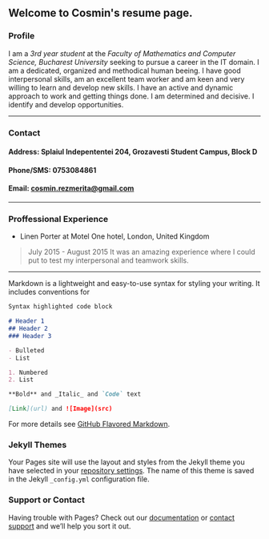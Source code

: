 ## Welcome to Cosmin's resume page.

### Profile
  I am a *3rd year student* at the *Faculty of Mathematics and Computer Science, Bucharest University* seeking to pursue a career in the IT domain. 
  I am a dedicated, organized and methodical human beeing. I have good interpersonal skills, am an excellent team worker and am keen and very willing to learn and develop new skills. I have an active and dynamic approach to work and getting things done. I am determined and decisive. I identify and develop opportunities.
  
***

### Contact
  #### **Address:** Splaiul Indepententei 204, Grozavesti Student Campus, Block D
  #### **Phone/SMS:** 0753084861
  #### **Email:** cosmin.rezmerita@gmail.com
  
***

### Proffessional Experience
  - Linen Porter at Motel One hotel, London, United Kingdom
  > July 2015 - August 2015
It was an amazing experience where I could put to test my interpersonal and teamwork skills.

***

Markdown is a lightweight and easy-to-use syntax for styling your writing. It includes conventions for

```markdown
Syntax highlighted code block

# Header 1
## Header 2
### Header 3

- Bulleted
- List

1. Numbered
2. List

**Bold** and _Italic_ and `Code` text

[Link](url) and ![Image](src)
```

For more details see [GitHub Flavored Markdown](https://guides.github.com/features/mastering-markdown/).

### Jekyll Themes

Your Pages site will use the layout and styles from the Jekyll theme you have selected in your [repository settings](https://github.com/comyrez/Resume/settings). The name of this theme is saved in the Jekyll `_config.yml` configuration file.

### Support or Contact

Having trouble with Pages? Check out our [documentation](https://help.github.com/categories/github-pages-basics/) or [contact support](https://github.com/contact) and we’ll help you sort it out.

